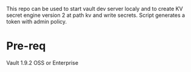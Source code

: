 This repo can be used to start vault dev server localy and to create KV secret engine version 2 at path kv and write secrets.
Script generates a token with admin policy.

# Pre-req

Vault 1.9.2 OSS or Enterprise
